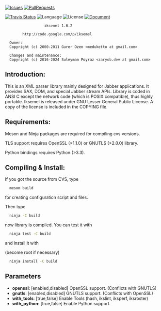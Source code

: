 [![Issues](https://img.shields.io/github/issues-raw/Zaryob/iksemel?style=for-the-badge)](https://github.com/Zaryob/iksemel/issues) [![PullRequests](https://img.shields.io/github/issues-pr-raw/Zaryob/iksemel?style=for-the-badge)](https://github.com/Zaryob/iksemel/pulls)

[![Travis Status](https://travis-ci.org/Zaryob/iksemel.svg?branch=master)](https://travis-ci.org/Zaryob/iksemel) ![Language](https://img.shields.io/badge/language-c-blue.svg) ![License](https://img.shields.io/badge/license-LGPL2-purple.svg) [![Document](https://img.shields.io/badge/document-gh--pages-blue)](https://zaryob.github.io/iksemels)

                      iksemel 1.6.2

            http://code.google.com/p/iksemel

      Owner:
      Copyright (c) 2000-2011 Gurer Ozen <meduketto at gmail.com>

      Changes and maintenance:
      Copyright (c) 2016-2024 Suleyman Poyraz <zaryob.dev at gmail.com>

Introduction:
-------------

This is an XML parser library mainly designed for Jabber applications.
It provides SAX, DOM, and special Jabber stream APIs. Library is coded
in ANSI C except the network code (which is POSIX compatible), thus
highly portable. Iksemel is released under GNU Lesser General Public
License. A copy of the license is included in the COPYING file.


Requirements:
-------------

Meson and Ninja packages are required for compiling cvs versions.

TLS support requires OpenSSL (>1.1.0) or GNUTLS (>2.0.0) library.

Python bindings requires Python (>3.3).


Compiling & Install:
--------------------

If you got the source from CVS, type
```bash
  meson build
```
for creating configuration script and files.

Then type
```bash
  ninja -C build
```
now library is compiled. You can test it with
```bash
  ninja test -C build
```
and install it with

  (become root if necessary)
```bash
  ninja install -C build
```

Parameters
----------

* **openssl**: [enabled,disabled] OpenSSL support. (Conflicts with GNUTLS)
* **gnutls**: [enabled,disabled] GNUTLS support. (Conflicts with OpenSSL)
* **with_tools**: [true,false] Enable Tools (hash, ikslint, iksperf, iksroster)
* **with_python**: [true,false] Enable Python support.
